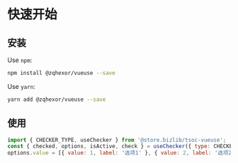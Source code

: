 # 快速开始
## 安装

Use `npm`:

```bash
npm install @zqhexor/vueuse --save
```

Use `yarn`:

```bash
yarn add @zqhexor/vueuse --save
```

## 使用

```js
import { CHECKER_TYPE, useChecker } from '@store.bizlib/tsoc-vueuse';
const { checked, options, isActive, check } = useChecker({ type: CHECKER_TYPE.RADIO })
options.value = [{ value: 1, label: '选项1' }, { value: 2, label: '选项2' }]
```
